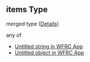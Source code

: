 ## items Type

merged type ([Details](config-properties-layerselector-properties-overlays-items.md))

any of

-   [Untitled string in WFRC App](config-properties-layerselector-properties-overlays-items-anyof-0.md "check type definition")
-   [Untitled object in WFRC App](config-properties-layerselector-properties-overlays-items-anyof-1.md "check type definition")
